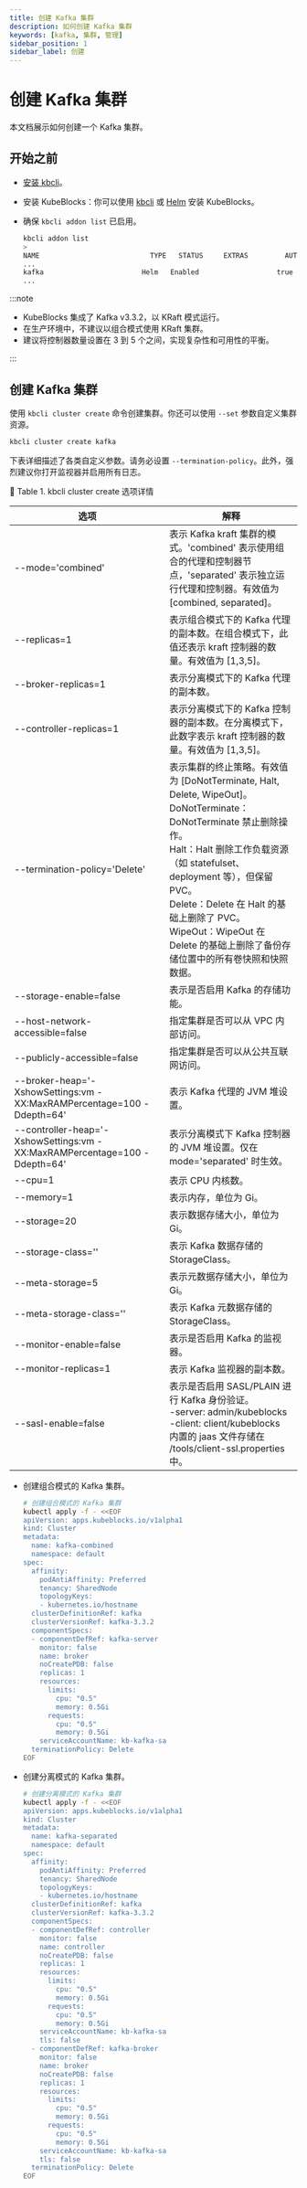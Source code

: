 ```yaml
---
title: 创建 Kafka 集群
description: 如何创建 Kafka 集群
keywords: [kafka, 集群, 管理]
sidebar_position: 1
sidebar_label: 创建
---
```


# 创建 Kafka 集群

本文档展示如何创建一个 Kafka 集群。

## 开始之前

* [安装 kbcli](./../../installation/install-with-kbcli/install-kbcli.md)。
* 安装 KubeBlocks：你可以使用 [kbcli](./../../installation/install-with-kbcli/install-kubeblocks-with-kbcli.md) 或 [Helm](../../installation/install-with-helm/install-kubeblocks-with-helm.md) 安装 KubeBlocks。
* 确保 `kbcli addon list` 已启用。

  ```bash
  kbcli addon list
  >
  NAME                           TYPE   STATUS     EXTRAS         AUTO-INSTALL   INSTALLABLE-SELECTOR
  ...
  kafka                        Helm   Enabled                   true
  ...
  ```

:::note

- KubeBlocks 集成了 Kafka v3.3.2，以 KRaft 模式运行。
- 在生产环境中，不建议以组合模式使用 KRaft 集群。
- 建议将控制器数量设置在 3 到 5 个之间，实现复杂性和可用性的平衡。

:::
## 创建 Kafka 集群

<Tabs>
<TabItem value="kbcli" label="kbcli" default>

使用 `kbcli cluster create` 命令创建集群。你还可以使用 `--set` 参数自定义集群资源。

```bash
kbcli cluster create kafka
```

下表详细描述了各类自定义参数。请务必设置 `--termination-policy`。此外，强烈建议你打开监视器并启用所有日志。

📎 Table 1. kbcli cluster create 选项详情

|    选项                                                                 | 解释                                                                                                                                                                                                                                                                                                                                                                                                                                       |
|---------------------------------------------------------------------------|---------------------------------------------------------------------------------------------------------------------------------------------------------------------------------------------------------------------------------------------------------------------------------------------------------------------------------------------------------------------------------------------------------------------------------------------------|
| --mode='combined'                                                         | 表示 Kafka kraft 集群的模式。'combined' 表示使用组合的代理和控制器节点，'separated' 表示独立运行代理和控制器。有效值为 [combined, separated]。                                                                                                                                                                                                                                                                   |
| --replicas=1                                                              | 表示组合模式下的 Kafka 代理的副本数。在组合模式下，此值还表示 kraft 控制器的数量。有效值为 [1,3,5]。                                                                                                                                                                                                                                                           |
| --broker-replicas=1                                                       | 表示分离模式下的 Kafka 代理的副本数。                                                                                                                                                                                                                                                                                                                                                                                           |
| --controller-replicas=1                                                   | 表示分离模式下的 Kafka 控制器的副本数。在分离模式下，此数字表示 kraft 控制器的数量。有效值为 [1,3,5]。                                                                                                                                                                                                                                                                                  |
| --termination-policy='Delete'                                             | 表示集群的终止策略。有效值为 [DoNotTerminate, Halt, Delete, WipeOut]。 <br /> DoNotTerminate：DoNotTerminate 禁止删除操作。 <br /> Halt：Halt 删除工作负载资源（如 statefulset、deployment 等），但保留 PVC。 <br /> Delete：Delete 在 Halt 的基础上删除了 PVC。 <br /> WipeOut：WipeOut 在 Delete 的基础上删除了备份存储位置中的所有卷快照和快照数据。 |
| --storage-enable=false                                                    | 表示是否启用 Kafka 的存储功能。                                                                                                                                                                                                                                                                                                                                                                                                                         |
| --host-network-accessible=false                                           | 指定集群是否可以从 VPC 内部访问。                                                                                                                                                                                                                                                                                                                                                                                  |
| --publicly-accessible=false                                               | 指定集群是否可以从公共互联网访问。                                                                                                                                                                                                                                                                                                                                                                             |
| --broker-heap='-XshowSettings:vm -XX:MaxRAMPercentage=100 -Ddepth=64'     | 表示 Kafka 代理的 JVM 堆设置。                                                                                                                                                                                                                                                                                                                                                                                                                  |
| --controller-heap='-XshowSettings:vm -XX:MaxRAMPercentage=100 -Ddepth=64' | 表示分离模式下 Kafka 控制器的 JVM 堆设置。仅在 mode='separated' 时生效。                                                                                                                                                                                                                                                                                                                                     |
| --cpu=1                                                                   | 表示 CPU 内核数。                                                                                                                                                                                                                                                                                                                                                                                                                                        |
| --memory=1                                                                | 表示内存，单位为 Gi。                                                                                                                                                                                                                                                                                                                                                                                                                          |
| --storage=20                                                              | 表示数据存储大小，单位为 Gi。                                                                                                                                                                                                                                                                                                                                                                                                               |
| --storage-class=''                                                        | 表示 Kafka 数据存储的 StorageClass。                                                                                                                                                                                                                                                                                                                                                                                                          |
| --meta-storage=5                                                          | 表示元数据存储大小，单位为 Gi。                                                                                                                                                                                                                                                                                                                                                                                                           |
| --meta-storage-class=''                                                   | 表示 Kafka 元数据存储的 StorageClass。                                                                                                                                                                                                                                                                                                                                                                                                      |
| --monitor-enable=false                                                    | 表示是否启用 Kafka 的监视器。                                                                                                                                                                                                                                                                                                                                                                                                                        |
| --monitor-replicas=1                                                      | 表示 Kafka 监视器的副本数。                                                                                                                                                                                                                                                                                                                                                                                                            |
| --sasl-enable=false                                                       | 表示是否启用 SASL/PLAIN 进行 Kafka 身份验证。 <br /> -server: admin/kubeblocks <br /> -client: client/kubeblocks  <br /> 内置的 jaas 文件存储在 /tools/client-ssl.properties 中。                                                                                                                                                                                                                                                              |
</TabItem>

<TabItem value="kubectl" label="kubectl" default>

* 创建组合模式的 Kafka 集群。

    ```bash
    # 创建组合模式的 Kafka 集群  
    kubectl apply -f - <<EOF
    apiVersion: apps.kubeblocks.io/v1alpha1
    kind: Cluster
    metadata:
      name: kafka-combined
      namespace: default
    spec:
      affinity:
        podAntiAffinity: Preferred
        tenancy: SharedNode
        topologyKeys:
        - kubernetes.io/hostname
      clusterDefinitionRef: kafka
      clusterVersionRef: kafka-3.3.2
      componentSpecs:
      - componentDefRef: kafka-server
        monitor: false
        name: broker
        noCreatePDB: false
        replicas: 1
        resources:
          limits:
            cpu: "0.5"
            memory: 0.5Gi
          requests:
            cpu: "0.5"
            memory: 0.5Gi
        serviceAccountName: kb-kafka-sa
      terminationPolicy: Delete
    EOF
    ```

* 创建分离模式的 Kafka 集群。

    ```bash
    # 创建分离模式的 Kafka 集群 
    kubectl apply -f - <<EOF
    apiVersion: apps.kubeblocks.io/v1alpha1
    kind: Cluster
    metadata:
      name: kafka-separated
      namespace: default
    spec:
      affinity:
        podAntiAffinity: Preferred
        tenancy: SharedNode
        topologyKeys:
        - kubernetes.io/hostname
      clusterDefinitionRef: kafka
      clusterVersionRef: kafka-3.3.2
      componentSpecs:
      - componentDefRef: controller
        monitor: false
        name: controller
        noCreatePDB: false
        replicas: 1
        resources:
          limits:
            cpu: "0.5"
            memory: 0.5Gi
          requests:
            cpu: "0.5"
            memory: 0.5Gi
        serviceAccountName: kb-kafka-sa
        tls: false
      - componentDefRef: kafka-broker
        monitor: false
        name: broker
        noCreatePDB: false
        replicas: 1
        resources:
          limits:
            cpu: "0.5"
            memory: 0.5Gi
          requests:
            cpu: "0.5"
            memory: 0.5Gi
        serviceAccountName: kb-kafka-sa
        tls: false
      terminationPolicy: Delete
    EOF
    ```

</TabItem>

</Tabs>
